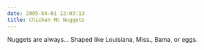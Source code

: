 ```yaml
---
date: 2005-04-01 12:03:13
title: Chicken Mc Nuggets
---
```

Nuggets are always...
Shaped like Louisiana,
Miss., Bama, or eggs.
